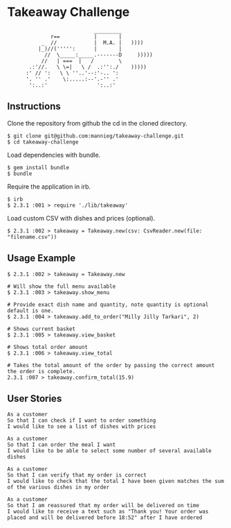 Takeaway Challenge
==================
```
                            _________
              r==           |       |
           _  //            |  M.A. |   ))))
          |_)//(''''':      |       |
            //  \_____:_____.-------D     )))))
           //   | ===  |   /        \
       .:'//.   \ \=|   \ /  .:'':./    )))))
      :' // ':   \ \ ''..'--:'-.. ':
      '. '' .'    \:.....:--'.-'' .'
       ':..:'                ':..:'

 ```

Instructions
-------

Clone the repository from github the cd in the cloned directory.

```
$ git clone git@github.com:mannieg/takeaway-challenge.git
$ cd takeaway-challenge
```
Load dependencies with bundle.
```
$ gem install bundle
$ bundle
```
Require the application in irb.
```
$ irb
$ 2.3.1 :001 > require './lib/takeaway'
```
Load custom CSV with dishes and prices (optional).
```
$ 2.3.1 :002 > takeaway = Takeaway.new(csv: CsvReader.new(file: "filename.csv"))
```

Usage Example
-------

```
$ 2.3.1 :002 > takeaway = Takeaway.new

# Will show the full menu available
$ 2.3.1 :003 > takeaway.show_menu

# Provide exact dish name and quantity, note quantity is optional default is one.
$ 2.3.1 :004 > takeaway.add_to_order("Milly Jilly Tarkari", 2)

# Shows current basket
$ 2.3.1 :005 > takeaway.view_basket

# Shows total order amount
$ 2.3.1 :006 > takeaway.view_total

# Takes the total amount of the order by passing the correct amount the order is complete.
2.3.1 :007 > takeaway.confirm_total(15.9)

```


User Stories
---------

```
As a customer
So that I can check if I want to order something
I would like to see a list of dishes with prices

As a customer
So that I can order the meal I want
I would like to be able to select some number of several available dishes

As a customer
So that I can verify that my order is correct
I would like to check that the total I have been given matches the sum of the various dishes in my order

As a customer
So that I am reassured that my order will be delivered on time
I would like to receive a text such as "Thank you! Your order was placed and will be delivered before 18:52" after I have ordered
```
